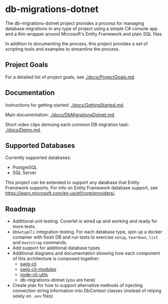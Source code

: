 # db-migrations-dotnet

The db-migrations-dotnet project provides a process for managing database migrations in any type of project using a simple C# console app and a thin wrapper around Microsoft's Entity Framework and plain SQL files.

In addition to documenting the process, this project provides a set of scripting tools and examples to streamline the process.

## Project Goals

For a detailed list of project goals, see [./docs/ProjectGoals.md](./docs/ProjectGoals.md).

## Documentation

Instructions for getting started: [./docs/GettingStarted.md](./docs/GettingStarted.md).

Main documentation: [./docs/DbMigrationsDotnet.md](./docs/DbMigrationsDotnet.md).

Short video clips demoing each common DB migration task: [./docs/Demo.md](./docs/Demo.md).

## Supported Databases

Currently supported databases:

- PostgreSQL
- SQL Server

This project can be extended to support any database that Entity Framework supports. For info on Entity Framework database support, see https://learn.microsoft.com/en-us/ef/core/providers/.

## Roadmap

- Additional unit testing. Coverlet is wired up and working and ready for more tests.
- `DbSetupCli` integration testing. For each database type, spin up a docker container with fresh DB and run tests to exercise `setup`, `teardown`, `list` and `bootstrap` commands.
- Add support for additional database types
- Additional diagrams and documentation showing how each component of this architecture is composed together:
  - [swig-cli](https://github.com/mikey-t/swig)
  - [swig-cli-modules](https://github.com/mikey-t/swig-cli-modules)
  - [node-cli-utils](https://github.com/mikey-t/node-cli-utils)
  - db-migrations-dotnet (you are here)
- Create plan for how to support alternative methods of injecting connection string information into DbContext classes (instead of relying solely on `.env` files)
